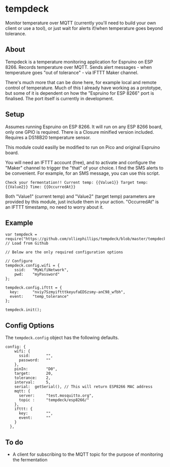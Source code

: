# tempdeck

Monitor temperature over MQTT (currently you'll need to build your own client or use a tool), or just wait for alerts if/when temperature goes beyond tolerance.

## About

Tempdeck is a temperature monitoring application for Espruino on ESP 8266. Records temperature over MQTT. Sends alert messages - when temperature goes "out of tolerance" - via IFTTT Maker channel. 

There's much more that can be done here, for example local and remote control of temperature. Much of this I already have working as a prototype, but some of it is dependent on how the "Espruino for ESP 8266" port is finalised. The port itself is currently in development.

## Setup

Assumes running Espruino on ESP 8266. It will run on any ESP 8266 board, only one GPIO is required.
There is a Closure minified version included. 
Requires a DS18B20 temperature sensor.

This module could easilly be modified to run on Pico and original Espruino board.

You will need an IFTTT account (free), and to activate and configure the "Maker" channel to trigger the "that" of your choice. I find the SMS alerts to be convenient. For example, for an SMS message, you can use this script. 

```
Check your fermentation!! Current temp: {{Value1}} Target temp: {{Value2}} Time: {{OccurredAt}}
```
Both "Value1" (current temp) and "Value2" (target temp) parameters are provided by this module, just include them in your action. "OccurredAt" is an IFTTT timestamp, no need to worry about it.

## Example   

```
var tempdeck = require("https://github.com/olliephillips/tempdeck/blob/master/tempdeck.min.js").tempdeck; // Load from Github

// Below are the only required configuration options

// Configure
tempdeck.config.wifi = {
    ssid:	"MyWifiNetwork",
    pwd:	"myPassword"
};

tempdeck.config.ifttt = {
  key:		"nviy7SzmyiftttkeyufaEDSzsmy-anC98_wfbh",
  event:	"temp_tolerance"
};

tempdeck.init();

```

## Config Options

The ```tempdeck.config``` object has the following defaults. 

```
config: {
    wifi: {
      ssid:       "",
      password:   ""
    },
    pinIn:        "D0",
    target:       20,
    tolerance:    2,
    interval:     5,
    serial:  getSerial(), // This will return ESP8266 MAC address
    mqtt: {
      server:     "test.mosquitto.org",
      topic :     "tempdeck/esp8266/"
    },
    ifttt: {
      key:        "",
      event:      ""
    }
  },
```

## To do

- A client for subscribing to the MQTT topic for the purpose of monitoring the fermentation
